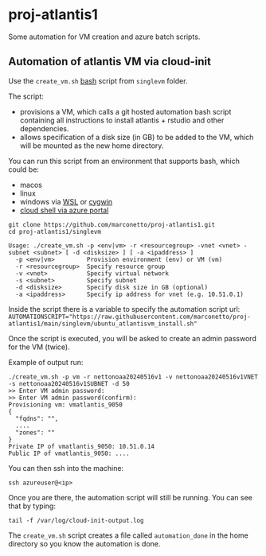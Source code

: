 # proj-atlantis1


Some automation for VM creation and azure batch scripts.


## Automation of atlantis VM via cloud-init


Use the `create_vm.sh` [bash](https://www.gnu.org/software/bash/) script from `singlevm` folder.

The script:
- provisions a VM, which calls a git hosted automation bash script containing
all instructions to install atlantis + rstudio and other dependencies.
- allows specification of a disk size (in GB) to be added to the VM, which will be
mounted as the new home directory.


You can run this script from an environment that supports bash, which could be:
- macos
- linux
- windows via [WSL](https://learn.microsoft.com/en-us/windows/wsl/install) or [cygwin](https://www.cygwin.com/)
- [cloud shell via azure portal](https://shell.azure.com/)

```
git clone https://github.com/marconetto/proj-atlantis1.git
cd proj-atlantis1/singlevm
```

```
Usage: ./create_vm.sh -p <env|vm> -r <resourcegroup> -vnet <vnet> -subnet <subnet> [ -d <disksize> ] [ -a <ipaddress> ]
  -p <env|vm>         Provision environment (env) or VM (vm)
  -r <resourcegroup>  Specify resource group
  -v <vnet>           Specify virtual network
  -s <subnet>         Specify subnet
  -d <disksize>       Specify disk size in GB (optional)
  -a <ipaddress>      Specify ip address for vnet (e.g. 10.51.0.1)
```

Inside the script there is a variable to specify the automation script url:
`AUTOMATIONSCRIPT="https://raw.githubusercontent.com/marconetto/proj-atlantis1/main/singlevm/ubuntu_atlantisvm_install.sh"`

Once the script is executed, you will be asked to create an admin password for
the VM (twice).

Example of output run:

```
./create_vm.sh -p vm -r nettonoaa20240516v1 -v nettonoaa20240516v1VNET -s nettonoaa20240516v1SUBNET -d 50
>> Enter VM admin password:
>> Enter VM admin password(confirm):
Provisioning vm: vmatlantis_9050
{
  "fqdns": "",
  ....
  "zones": ""
}
Private IP of vmatlantis_9050: 10.51.0.14
Public IP of vmatlantis_9050: ....
```


You can then ssh into the machine:

```
ssh azureuser@<ip>
```

Once you are there, the automation script will still be running. You can see
that by typing:

```
tail -f /var/log/cloud-init-output.log
```

The `create_vm.sh` script creates a file called `automation_done` in the home
directory so you know the automation is done.



